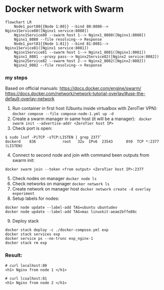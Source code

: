 # Docker network with Swarm

```mermaid
flowchart LR
    Node1_port80{{Node 1:80}} --bind 80:8080--> Nginx1Service80([Nginx1 service:8080])
    Nginx1Service80 --swarm host 1--> Nginx1_8080([Nginx1:8080])
    Nginx1_8080 --file resolving--> Response
    Node1_port81{{Node 1:81}} --bind 81:8081--> Nginx1Service81([Nginx1 service:8081])
    Nginx1Service81 --swarm host 1--> Nginx1_8081([Nginx1:8081])
    Nginx1_8081 --proxy pass--> Nginx2Service82([Nginx2 service:8082])
    Nginx2Service82 --swarm host 2--> Nginx2_8082([Nginx2:8082])
    Nginx2_8082 --file resolving--> Response
```

### my steps
Based on official manuals: 
https://docs.docker.com/engine/swarm/
https://docs.docker.com/network/network-tutorial-overlay/#use-the-default-overlay-network

1. Run container in first host (Ubuntu inside virtualbox with ZeroTier VPN): `docker compose --file compose-node-1.yml up -d`
2. Create a swarm manager in same host (it will be a manager): ` docker swarm init --advertise-addr <ZeroTier host IP>`
3. Check port is open:
``` 
$ sudo lsof -PiTCP -sTCP:LISTEN | grep 2377`
dockerd    836            root   32u  IPv6  23543      0t0  TCP *:2377 (LISTEN)
```
4. Connect to second node and join with command been outputs from swarm init:
```
docker swarm join --token <from output> <ZeroTier host IP>:2377
```
5. Check nodes on manager `docker node ls`
6. Check networks on manager `docker network ls`
7. Create network on manager host `docker network create -d overlay experiment`
8. Setup labels for nodes:
``` 
docker node update --label-add TAG=ubuntu ubuntudev
docker node update --label-add TAG=mac linuxkit-aeae2bffe88c
```
9. Deploy stack
```
docker stack deploy -c ./docker-compose.yml exp
docker stack services exp
docker service ps --no-trunc exp_nginx-1
docker stack rm exp
```

### Result:
```
# curl localhost:80
<h1> Nginx from node 1 </h1>

# curl lcoalhost:81
<h1> Nginx from node 2 </h1>
```